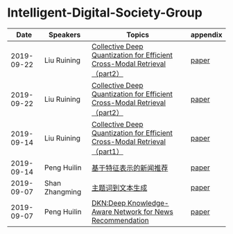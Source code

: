 # Intelligent-Digital-Society-Group
|Date|Speakers|Topics|appendix|
|----|--------|------|----------------|
|2019-09-22|Liu Ruining    |[Collective Deep Quantization for Efficient Cross-Modal Retrieval（part2）](2019-09-22/liurn/ppt)|[paper](2019-09-22/liurn/paper)|
|2019-09-22|Liu Ruining    |[Collective Deep Quantization for Efficient Cross-Modal Retrieval（part2）](2019-09-22/liurn/ppt)|[paper](2019-09-22/liurn/paper)|
|2019-09-14|Liu Ruining    |[Collective Deep Quantization for Efficient Cross-Modal Retrieval（part1）](2019-09-14/liurn/ppt)|[paper](2019-09-14/liurn/paper)|
|2019-09-14|Peng Huilin    |[基于特征表示的新闻推荐](2019-09-14/penghl/ppt)|[paper](2019-09-14/penghl/paper)|
|2019-09-07|Shan Zhangming |[主题词到文本生成](2019-09-07/shanzm/ppt)|[paper](2019-09-07/shanzm/paper)|
|2019-09-07|Peng Huilin    |[DKN:Deep Knowledge-Aware Network for News Recommendation](2019-09-07/penghl/ppt)|[paper](2019-09-07/penghl/paper)|
